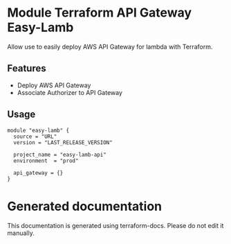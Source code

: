 # Module Terraform API Gateway Easy-Lamb

Allow use to easily deploy AWS API Gateway for lambda with Terraform.

## Features

- Deploy AWS API Gateway
- Associate Authorizer to API Gateway

## Usage

```hcl
module "easy-lamb" {
  source = "URL"
  version = "LAST_RELEASE_VERSION"
  
  project_name = "easy-lamb-api"
  environment  = "prod"
  
  api_gateway = {}
}
```

# Generated documentation

This documentation is generated using terraform-docs. Please do not edit it manually.